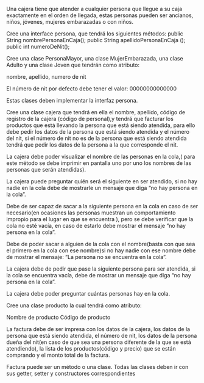 Una cajera tiene que atender a cualquier persona que llegue a su caja exactamente en el orden de llegada, estas personas pueden ser ancianos, niños, jóvenes, mujeres embarazadas o con niños.

Cree una interface persona, que tendrá los siguientes métodos: 
public String nombrePersonaEnCaja(); 
public String apellidoPersonaEnCaja (); 
public int numeroDeNit(); 

Cree una clase PersonaMayor, una clase MujerEmbarazada, una clase Adulto y una clase Joven que tendrán como atributo:

nombre, apellido, numero de nit 

El número de nit por defecto debe tener el valor: 00000000000000 

Estas clases deben implementar la interfaz persona.

Cree una clase cajera que tendrá en ella el nombre, apellido, código de registro de la cajera (código de personal),y tendrá que facturar los productos que está llevando la persona que está siendo atendida, para ello debe pedir los datos de la persona que está siendo atendida y el número del nit, si el número de nit no es de la persona que está siendo atendida tendrá que pedir los datos de la persona a la que corresponde el nit. 

La cajera debe poder visualizar el nombre de las personas en la cola,( para este método se debe imprimir en pantalla uno por uno los nombres de las personas que serán atendidas).

La cajera puede preguntar quién será el siguiente en ser atendido, si no hay nadie en la cola debe de mostrarle un mensaje que diga “no hay persona en la cola”.

Debe de ser capaz de sacar a la siguiente persona en la cola en caso de ser necesario(en ocasiones las personas muestran un comportamiento impropio para el lugar en que se encuentra ), pero se debe verificar que la cola no esté vacía, en caso de estarlo debe mostrar el mensaje “no hay persona en la cola”.

Debe de poder sacar a alguien de la cola con el nombre(basta con que sea el primero en la cola con ese nombre)si no hay nadie con ese nombre debe de mostrar el mensaje: “La persona no se encuentra en la cola”.

La cajera debe de pedir que pase la siguiente persona para ser atendida, si la cola se encuentra vacía, debe de mostrar un mensaje que diga “no hay persona en la cola”.

La cajera debe poder preguntar cuántas personas hay en la cola.

Cree una clase producto la cual tendrá como atributo: 

Nombre de producto Código de producto 

La factura debe de ser impresa con los datos de la cajera, los datos de la persona que está siendo atendida, el número de nit, los datos de la persona dueña del nit(en caso de que sea una persona diferente de la que se está atendiendo), la lista de los productos(código y precio) que se están comprando y el monto total de la factura.

Factura puede ser un método o una clase. Todas las clases deben ir con sus getter, setter y constructores correspondientes